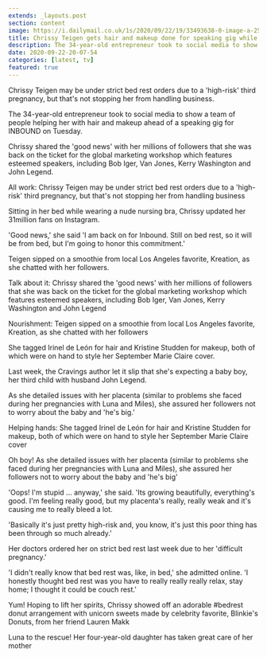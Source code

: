 ```yaml
---
extends: _layouts.post
section: content
image: https://i.dailymail.co.uk/1s/2020/09/22/19/33493638-0-image-a-257_1600800517909.jpg 
title: Chrissy Teigen gets hair and makeup done for speaking gig while on bed rest for high-risk pregnancy 
description: The 34-year-old entrepreneur took to social media to show a team of people helping her with hair and makeup ahead of a speaking gig for INBOUND on Tuesday. 
date: 2020-09-22-20-07-54 
categories: [latest, tv] 
featured: true 
--- 
```

Chrissy Teigen may be under strict bed rest orders due to a 'high-risk' third pregnancy, but that's not stopping her from handling business.

The 34-year-old entrepreneur took to social media to show a team of people helping her with hair and makeup ahead of a speaking gig for INBOUND on Tuesday. 

Chrissy shared the 'good news' with her millions of followers that she was back on the ticket for the global marketing workshop which features esteemed speakers, including Bob Iger, Van Jones, Kerry Washington and John Legend.

All work: Chrissy Teigen may be under strict bed rest orders due to a 'high-risk' third pregnancy, but that's not stopping her from handling business

Sitting in her bed while wearing a nude nursing bra, Chrissy updated her 31million fans on Instagram.  

'Good news,' she said 'I am back on for Inbound. Still on bed rest, so it will be from bed, but I'm going to honor this commitment.'

Teigen sipped on a smoothie from local Los Angeles favorite, Kreation, as she chatted with her followers.

Talk about it: Chrissy shared the 'good news' with her millions of followers that she was back on the ticket for the global marketing workshop which features esteemed speakers, including Bob Iger, Van Jones, Kerry Washington and John Legend

Nourishment: Teigen sipped on a smoothie from local Los Angeles favorite, Kreation, as she chatted with her followers

She tagged Irinel de León for hair and Kristine Studden for makeup, both of which were on hand to style her September Marie Claire cover.

Last week, the Cravings author let it slip that she's expecting a baby boy, her third child with husband John Legend.

As she detailed issues with her placenta (similar to problems she faced during her pregnancies with Luna and Miles), she assured her followers not to worry about the baby and 'he's big.'

Helping hands: She tagged Irinel de León for hair and Kristine Studden for makeup, both of which were on hand to style her September Marie Claire cover

Oh boy! As she detailed issues with her placenta (similar to problems she faced during her pregnancies with Luna and Miles), she assured her followers not to worry about the baby and 'he's big'

'Oops! I'm stupid ... anyway,' she said. 'Its growing beautifully, everything's good. I'm feeling really good, but my placenta's really, really weak and it's causing me to really bleed a lot. 

'Basically it's just pretty high-risk and, you know, it's just this poor thing has been through so much already.' 

Her doctors ordered her on strict bed rest last week due to her 'difficult pregnancy.' 

'I didn't really know that bed rest was, like, in bed,' she admitted online. 'I honestly thought bed rest was you have to really really really relax, stay home; I thought it could be couch rest.'  

Yum! Hoping to lift her spirits, Chrissy showed off an adorable #bedrest donut arrangement with unicorn sweets made by celebrity favorite, Blinkie's Donuts, from her friend Lauren Makk

Luna to the rescue! Her four-year-old daughter has taken great care of her mother

